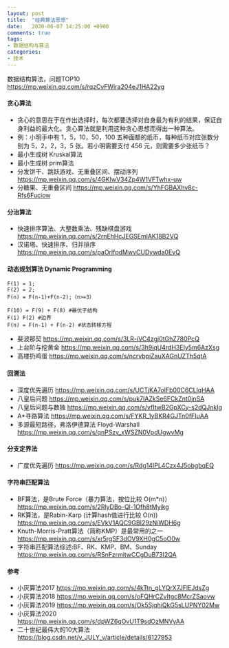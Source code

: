 ```yaml
---
layout: post
title:  "经典算法思想"
date:   2020-06-07 14:25:00 +0900
comments: true
tags:
- 数据结构与算法
categories:
- 技术
---
```

数据结构算法，问题TOP10 <https://mp.weixin.qq.com/s/rqzCvFWira204eJ1HA22yg>

#### 贪心算法
- 贪心的意思在于在作出选择时，每次都要选择对自身最为有利的结果，保证自身利益的最大化。贪心算法就是利用这种贪心思想而得出一种算法。
- 例：小明手中有 1，5，10，50，100 五种面额的纸币，每种纸币对应张数分别为 5，2，2，3，5 张。若小明需要支付 456 元，则需要多少张纸币？
- 最小生成树 Kruskal算法
- 最小生成树 prim算法
- 分发饼干、跳跃游戏、无重叠区间、摆动序列 <https://mp.weixin.qq.com/s/4GKIwV34Zp4W1VFTwhx-uw>
- 分糖果、无重叠区间 <https://mp.weixin.qq.com/s/YhFGBAXhv8c-Rfs6Fuciow>

#### 分治算法
- 快速排序算法、大整数乘法、残缺棋盘游戏 <https://mp.weixin.qq.com/s/2rnEhHcJEGSEmlAK18B2VQ>
- 汉诺塔、快速排序、归并排序 <https://mp.weixin.qq.com/s/paOrlfpdMwvCUDywda0EvQ>

#### 动态规划算法 Dynamic Programming
```shell
F(1) = 1;
F(2) = 2; 
F(n) = F(n-1)+F(n-2);（n>=3）

F(10) = F(9) + F(8) #最优子结构
F(1) F(2) #边界
F(n) = F(n-1) + F(n-2) #状态转移方程
```
- 斐波那契 <https://mp.weixin.qq.com/s/3LR-iVC4zgj0tGhZ780PcQ>
- 上台阶与挖黄金 <https://mp.weixin.qq.com/s/3h9iqU4rdH3EIy5m6AzXsg>
- 高楼扔鸡蛋 <https://mp.weixin.qq.com/s/ncrvbpiZauXAGnUZTh5qtA>

#### 回溯法
- 深度优先遍历 <https://mp.weixin.qq.com/s/UCTjKA7olFb00C6CLlqHAA>
- 八皇后问题 <https://mp.weixin.qq.com/s/puk7IAZkSe6FCkZnt0jnSA>
- 八皇后问题与数独 <https://mp.weixin.qq.com/s/vfItwB2GpXCy-s2dQJnkIg>
- A*寻路算法 <https://mp.weixin.qq.com/s/FYKR_1yBKR4GJTn0fFIuAA>
- 多源最短路径，弗洛伊德算法 Floyd-Warshall <https://mp.weixin.qq.com/s/qnPSzv_xWSZN0VpdUgwvMg>

#### 分支定界法
- 广度优先遍历 <https://mp.weixin.qq.com/s/Rdg14IPL4Czx4J5obgbqEQ>

#### 字符串匹配算法
- BF算法，是Brute Force（暴力算法，按位比较 O(m*n)）<https://mp.weixin.qq.com/s/2RlyDBo-Ql-1Ofh8tMyikg>
- RK算法，是Rabin-Karp (计算hash值进行比较 O(n)) <https://mp.weixin.qq.com/s/EVkV1AQC9GBI29zNiWDH6g>
- Knuth-Morris-Pratt算法（简称KMP）是最常用的之一 <https://mp.weixin.qq.com/s/xr5rgSF3dOV9XH0gC5oO0w>
- 字符串匹配算法综述:BF、RK、KMP、BM、Sunday <https://mp.weixin.qq.com/s/RSnFzrmitwCCgDuB73I2QA>

#### 参考
- 小灰算法2017 <https://mp.weixin.qq.com/s/4kTtn_gLYQrX7JFlEJdsZg>
- 小灰算法2018 <https://mp.weixin.qq.com/s/oFQHrCZvItgc8McrZSaovw>
- 小灰算法2019 <https://mp.weixin.qq.com/s/Ok5SjqhiQkG5sLUPNY02Mw>
- 小灰算法2020 <https://mp.weixin.qq.com/s/dpWZ6qOvU1T9sdOzMNVyAA>
- 二十世纪最伟大的10大算法 <https://blog.csdn.net/v_JULY_v/article/details/6127953>